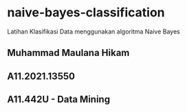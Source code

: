 # naive-bayes-classification

Latihan Klasifikasi Data menggunakan algoritma Naive Bayes

## Muhammad Maulana Hikam
## A11.2021.13550
## A11.442U - Data Mining
